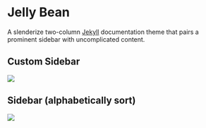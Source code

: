 # Jelly Bean
A slenderize two-column [Jekyll](http://jekyllrb.com) documentation theme that pairs a prominent sidebar with uncomplicated content.

## Custom Sidebar
![](../raw/gh-pages/images/Screenshot%202016-04-21%2012.51.37.png)

## Sidebar (alphabetically sort)
![](../raw/gh-pages/images/Screenshot%202016-04-21%2012.51.58.png)
